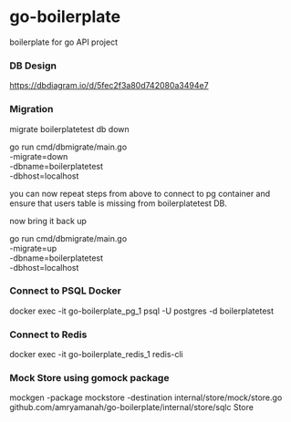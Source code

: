 # go-boilerplate
boilerplate for go API project

### DB Design

https://dbdiagram.io/d/5fec2f3a80d742080a3494e7

### Migration
 
migrate boilerplatetest db down

go run cmd/dbmigrate/main.go \
-migrate=down \
-dbname=boilerplatetest \
-dbhost=localhost

you can now repeat steps from above to connect to pg container
and ensure that users table is missing from boilerplatetest DB.

now bring it back up

go run cmd/dbmigrate/main.go \
-migrate=up \
-dbname=boilerplatetest \
-dbhost=localhost

### Connect to PSQL Docker

docker exec -it go-boilerplate_pg_1 psql -U postgres -d boilerplatetest

### Connect to Redis

docker exec -it go-boilerplate_redis_1 redis-cli

### Mock Store using gomock package

mockgen -package mockstore -destination internal/store/mock/store.go github.com/amryamanah/go-boilerplate/internal/store/sqlc Store
